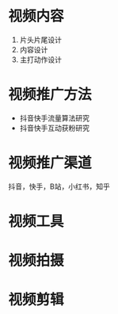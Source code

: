 # 视频内容

1. 片头片尾设计
2. 内容设计
3. 主打动作设计

# 视频推广方法

- 抖音快手流量算法研究
- 抖音快手互动获粉研究

# 视频推广渠道

抖音，快手，B站，小红书，知乎

# 视频工具

# 视频拍摄

# 视频剪辑